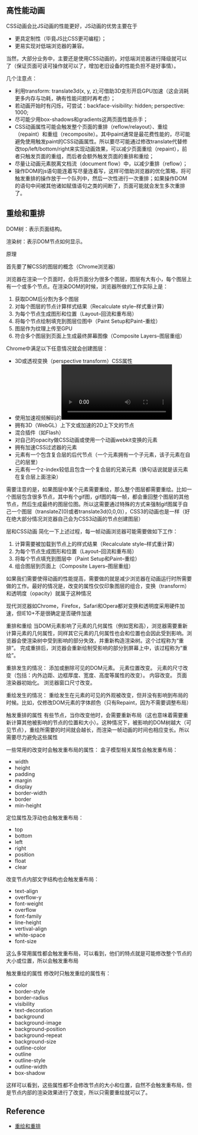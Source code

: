 ## 高性能动画

CSS动画会比JS动画的性能更好，JS动画的优势主要在于
- 更具定制性（毕竟JS比CSS更可编程）；
- 更易实现对低端浏览器的兼容。

当然，大部分业务中，主要还是使用CSS动画的，对低端浏览器进行降级就可以了（保证页面可读可操作就可以了，增加老旧设备的性能负担不是好事情）。

几个注意点：
- 利用transform: translate3d(x, y, z);可借助3D变形开启GPU加速（这会消耗更多内存与功耗，确有性能问题时再考虑）；
- 若动画开始时有闪烁，可尝试：backface-visibility: hidden; perspective: 1000;
- 尽可能少用box-shadows和gradients这两页面性能杀手；
- CSS动画属性可能会触发整个页面的重排（reflow/relayout）、重绘（repaint）和重组（recomposite）。其中paint通常是最花费性能的，尽可能避免使用触发paint的CSS动画属性。所以要尽可能通过修改translate代替修改top/left/bottom/right来实现动画效果，可以减少页面重绘（repaint），前者只触发页面的重组，而后者会额外触发页面的重排和重绘；
- 尽量让动画元素脱离文档流（document flow）中，以减少重排（reflow）；
- 操作DOM的js语句能连着写尽量连着写，这样可借助浏览器的优化策略，将可触发重排的操作放于一个队列中，然后一次性进行一次重排；如果操作DOM的语句中间被其他诸如赋值语句之类的间断了，页面可能就会发生多次重排了。


## 重绘和重排

DOM树：表示页面结构。

渲染树：表示DOM节点如何显示。

原理

首先要了解CSS的图层的概念（Chrome浏览器）

浏览器在渲染一个页面时，会将页面分为很多个图层，图层有大有小，每个图层上有一个或多个节点。在渲染DOM的时候，浏览器所做的工作实际上是： 
1. 获取DOM后分割为多个图层 
2. 对每个图层的节点计算样式结果（Recalculate style–样式重计算） 
3. 为每个节点生成图形和位置（Layout–回流和重布局）
4. 将每个节点绘制填充到图层位图中（Paint Setup和Paint–重绘）
5. 图层作为纹理上传至GPU 
6. 符合多个图层到页面上生成最终屏幕图像（Composite Layers–图层重组）

Chrome中满足以下任意情况就会创建图层： 
* 3D或透视变换（perspective transform）CSS属性 
* 使用加速视频解码的<video>节点 
* 拥有3D（WebGL）上下文或加速的2D上下文的<canvas>节点 
* 混合插件（如Flash） 
* 对自己的opacity做CSS动画或使用一个动画webkit变换的元素 
* 拥有加速CSS过滤器的元素 
* 元素有一个包含复合层的后代节点（一个元素拥有一个子元素，该子元素在自己的层里） 
* 元素有一个z-index较低且包含一个复合层的兄弟元素（换句话说就是该元素在复合层上面渲染）

需要注意的是，如果图层中某个元素需要重绘，那么整个图层都需要重绘。比如一个图层包含很多节点，其中有个gif图，gif图的每一帧，都会重回整个图层的其他节点，然后生成最终的图层位图。所以这需要通过特殊的方式来强制gif图属于自己一个图层（translateZ(0)或者translate3d(0,0,0)），CSS3的动画也是一样（好在绝大部分情况浏览器自己会为CSS3动画的节点创建图层）

层和CSS动画 
简化一下上述过程，每一帧动画浏览器可能需要做如下工作： 
1. 计算需要被加载到节点上的样式结果（Recalculate style–样式重计算） 
2. 为每个节点生成图形和位置（Layout–回流和重布局） 
3. 将每个节点填充到图层中（Paint Setup和Paint–重绘） 
4. 组合图层到页面上（Composite Layers–图层重组）

如果我们需要使得动画的性能提高，需要做的就是减少浏览器在动画运行时所需要做的工作。最好的情况是，改变的属性仅仅印象图层的组合，变换（transform）和透明度（opacity）就属于这种情况

现代浏览器如Chrome，Firefox，Safari和Opera都对变换和透明度采用硬件加速，但IE10+不是很确定是否硬件加速

重排和重绘
当DOM元素影响了元素的几何属性（例如宽和高），浏览器需要重新计算元素的几何属性，同样其它元素的几何属性也会和位置也会因此受到影响。浏览器会使渲染树中受到影响的部分失效，并重新构造渲染树。这个过程称为“重排”。 
完成重排后，浏览器会重新绘制受影响的部分到屏幕上中，该过程称为“重绘”。

重排发生的情况：
添加或删除可见的DOM元素。 
元素位置改变。 
元素的尺寸改变（包括：内外边距、边框厚度、宽度、高度等属性的改变）。 
内容改变。 
页面渲染器初始化。 
浏览器窗口尺寸改变。

重绘发生的情况：
重绘发生在元素的可见的外观被改变，但并没有影响到布局的时候。比如，仅修改DOM元素的字体颜色（只有Repaint，因为不需要调整布局）

触发重排的属性
有些节点，当你改变他时，会需要重新布局（这也意味着需要重新计算其他被影响的节点的位置和大小）。这种情况下，被影响的DOM树越大（可见节点），重绘所需要的时间就会越长，而渲染一帧动画的时间也相应变长。所以需要尽力避免这些属性

一些常用的改变时会触发重布局的属性： 
盒子模型相关属性会触发重布局： 
* width 
* height 
* padding 
* margin 
* display 
* border-width 
* border 
* min-height

定位属性及浮动也会触发重布局： 
* top 
* bottom 
* left 
* right 
* position 
* float 
* clear

改变节点内部文字结构也会触发重布局： 
* text-align 
* overflow-y 
* font-weight 
* overflow 
* font-family 
* line-height 
* vertival-align 
* white-space 
* font-size

这么多常用属性都会触发重布局，可以看到，他们的特点就是可能修改整个节点的大小或位置，所以会触发重布局

触发重绘的属性
修改时只触发重绘的属性有： 
* color 
* border-style 
* border-radius 
* visibility 
* text-decoration 
* background 
* background-image 
* background-position 
* background-repeat 
* background-size 
* outline-color 
* outline 
* outline-style 
* outline-width 
* box-shadow

这样可以看到，这些属性都不会修改节点的大小和位置，自然不会触发重布局，但是节点内部的渲染效果进行了改变，所以只需要重绘就可以了。


## Reference

- [重绘和重排](https://blog.csdn.net/baidu_28479651/article/details/76228216)

